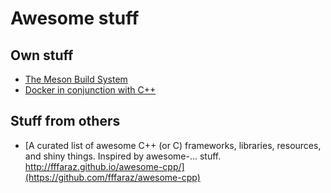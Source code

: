 # Awesome stuff

## Own stuff

- [The Meson Build System](own/the-meson-build-system/README.md)
- [Docker in conjunction with C++](own/dockercpp/README.md)

## Stuff from others

- [A curated list of awesome C++ (or C) frameworks, libraries, resources, and shiny things. Inspired by awesome-... stuff. http://fffaraz.github.io/awesome-cpp/](https://github.com/fffaraz/awesome-cpp)
